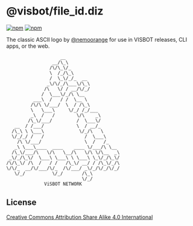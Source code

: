 # @visbot/file_id.diz

[![npm](https://flat.badgen.net/npm/license/@visbot/file_id.diz)](https://www.npmjs.org/package/@visbot/file_id.diz)
[![npm](https://flat.badgen.net/npm/v/@visbot/file_id.diz)](https://www.npmjs.org/package/@visbot/file_id.diz)

The classic ASCII logo by [@nemoorange](https://www.deviantart.com/nemoorange) for use in VISBOT releases, CLI apps, or the web.

```
                    __                    
                 __/\_\                   
                /\/\_\/_                  
                \  /_/\_\                 
                /  \_\/_/_  __            
               _\/\/_/\___\/\_\           
              /\   \/ / __/\/_/           
             /  \___\/_/\ \__             
          ___\  /   / /  \__ \            
         /\/\ \/___/  \  / /\_\           
         \   \___\     \/_/ /_/___        
         _\  /   /        \/\    _\       
        /\_\/___/         /  \___\/       
   __  / /___/            \  / __/_       
  /\_\ \ \___\             \/_/\   \      
  \/_/_/ /   /               /  \___\     
    /\ \/___/                \  /   /_    
   _\ \___\____  ____    ____ \/___/\ \__ 
  /\_\/___/\   \/\   \__/\   \/\ \/\__  _\
 _\/_/\_\/  \___\ \___\ \ \___\ \_\/_/\_\/
/\/\_\/ /\  /   / /   /\_\/ __/ / /\_\/_/\
\/\/_  __/\/___/\/_  /\/___/ _\/_/\/_/\/_/
   \/_/          \/_/       /\_\          
                            \/_/          
              ViSBOT NETWORK              
```

## License

[Creative Commons Attribution Share Alike 4.0 International](https://spdx.org/licenses/CC-BY-SA-4.0.html)
